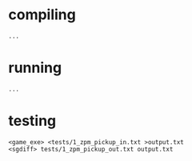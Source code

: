 # compiling

    ...

# running

    ...


# testing

    <game_exe> <tests/1_zpm_pickup_in.txt >output.txt
    <sgdiff> tests/1_zpm_pickup_out.txt output.txt
